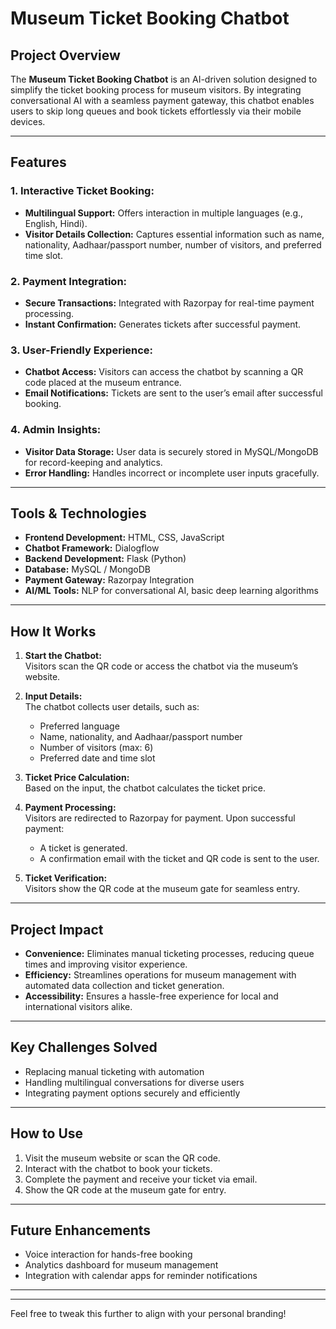 # **Museum Ticket Booking Chatbot**

## **Project Overview**
The **Museum Ticket Booking Chatbot** is an AI-driven solution designed to simplify the ticket booking process for museum visitors. By integrating conversational AI with a seamless payment gateway, this chatbot enables users to skip long queues and book tickets effortlessly via their mobile devices.

---

## **Features**
### **1. Interactive Ticket Booking:**
- **Multilingual Support:** Offers interaction in multiple languages (e.g., English, Hindi).  
- **Visitor Details Collection:** Captures essential information such as name, nationality, Aadhaar/passport number, number of visitors, and preferred time slot.  

### **2. Payment Integration:**
- **Secure Transactions:** Integrated with Razorpay for real-time payment processing.  
- **Instant Confirmation:** Generates tickets after successful payment.  

### **3. User-Friendly Experience:**
- **Chatbot Access:** Visitors can access the chatbot by scanning a QR code placed at the museum entrance.  
- **Email Notifications:** Tickets are sent to the user’s email after successful booking.  

### **4. Admin Insights:**
- **Visitor Data Storage:** User data is securely stored in MySQL/MongoDB for record-keeping and analytics.  
- **Error Handling:** Handles incorrect or incomplete user inputs gracefully.

---

## **Tools & Technologies**
- **Frontend Development:** HTML, CSS, JavaScript  
- **Chatbot Framework:** Dialogflow  
- **Backend Development:** Flask (Python)  
- **Database:** MySQL / MongoDB  
- **Payment Gateway:** Razorpay Integration  
- **AI/ML Tools:** NLP for conversational AI, basic deep learning algorithms  

---

## **How It Works**
1. **Start the Chatbot:**  
   Visitors scan the QR code or access the chatbot via the museum’s website.  

2. **Input Details:**  
   The chatbot collects user details, such as:  
   - Preferred language  
   - Name, nationality, and Aadhaar/passport number  
   - Number of visitors (max: 6)  
   - Preferred date and time slot  

3. **Ticket Price Calculation:**  
   Based on the input, the chatbot calculates the ticket price.  

4. **Payment Processing:**  
   Visitors are redirected to Razorpay for payment. Upon successful payment:  
   - A ticket is generated.  
   - A confirmation email with the ticket and QR code is sent to the user.  

5. **Ticket Verification:**  
   Visitors show the QR code at the museum gate for seamless entry.

---

## **Project Impact**
- **Convenience:** Eliminates manual ticketing processes, reducing queue times and improving visitor experience.  
- **Efficiency:** Streamlines operations for museum management with automated data collection and ticket generation.  
- **Accessibility:** Ensures a hassle-free experience for local and international visitors alike.

---

## **Key Challenges Solved**
- Replacing manual ticketing with automation  
- Handling multilingual conversations for diverse users  
- Integrating payment options securely and efficiently  

---

## **How to Use**
1. Visit the museum website or scan the QR code.  
2. Interact with the chatbot to book your tickets.  
3. Complete the payment and receive your ticket via email.  
4. Show the QR code at the museum gate for entry.

---

## **Future Enhancements**
- Voice interaction for hands-free booking  
- Analytics dashboard for museum management  
- Integration with calendar apps for reminder notifications  

---

--- 

Feel free to tweak this further to align with your personal branding!
